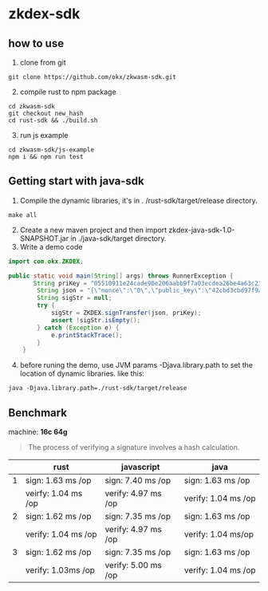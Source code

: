 # zkdex-sdk

## how to use
1. clone from git
```shell
git clone https://github.com/okx/zkwasm-sdk.git
```
2. compile rust to npm package
```
cd zkwasm-sdk
git checkout new_hash
cd rust-sdk && ./build.sh
```
3. run js example

```shell
cd zkwasm-sdk/js-example
npm i && npm run test
```
## Getting start with java-sdk

1. Compile the dynamic libraries, it's in . /rust-sdk/target/release directory. 

```
make all
```

2. Create a new maven project and then import zkdex-java-sdk-1.0-SNAPSHOT.jar in ./java-sdk/target directory.
3. Write a demo code

```java
import com.okx.ZKDEX;

public static void main(String[] args) throws RunnerException {
       String priKey = "05510911e24cade90e206aabb9f7a03ecdea26be4a63c231fabff27ace91471e";
        String json = "{\"nonce\":\"0\",\"public_key\":\"42cbd3cbd97f9ac9c5c4b15f0b5ca78d57ff1e5948008799b9c0d330b1e217a9\",\"expiration_timestamp\":\"0\",\"sender_position_id\":0,\"receiver_public_key\":\"0000000000000000000000000000000000000000000000000000000000000000\",\"receiver_position_id\":0,\"amount\":0,\"asset_id\":\"0xa\"}";
        String sigStr = null;
        try {
            sigStr = ZKDEX.signTransfer(json, priKey);
            assert !sigStr.isEmpty();
        } catch (Exception e) {
            e.printStackTrace();
        }
    }
```

4. before runing the demo, use JVM params   -Djava.library.path  to set the location of dynamic libraries. like this:

```
java -Djava.library.path=./rust-sdk/target/release
```



## Benchmark

machine: **16c 64g**

> The process of verifying a signature involves a hash calculation.

|      | rust                | javascript          | java                |
| ---- | ------------------- | ------------------- |---------------------|
| 1    | sign: 1.63 ms /op   | sign: 7.40 ms /op   | sign: 1.63 ms /op   |
|      | veirfy: 1.04 ms /op | verify: 4.97 ms /op | verify: 1.04 ms /op |
| 2    | sign: 1.62 ms /op   | sign: 7.35 ms /op   | sign: 1.63 ms /op   |
|      | verify: 1.04 ms /op | verify: 4.97 ms /op | verify: 1.04 ms/op  |
| 3    | sign: 1.62 ms /op   | sign: 7.35 ms /op   | sign: 1.63 ms /op   |
|      | verify: 1.03ms /op  | verify: 5.00 ms /op | verify: 1.04 ms /op |

